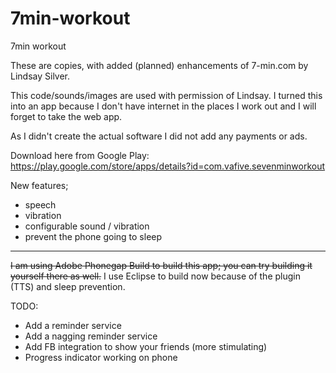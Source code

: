 7min-workout
============

7min workout

These are copies, with added (planned) enhancements of 7-min.com by Lindsay Silver. 

This code/sounds/images are used with permission of Lindsay. I turned this into an app because
I don't have internet in the places I work out and I will forget to take the web app.

As I didn't create the actual software I did not add any payments or ads. 

Download here from Google Play: https://play.google.com/store/apps/details?id=com.vafive.sevenminworkout

New features; 
- speech 
- vibration
- configurable sound / vibration
- prevent the phone going to sleep 

-----

~~I am using Adobe Phonegap Build to build this app; you can try building it  yourself there as well.~~
I use Eclipse to build now because of the plugin (TTS) and sleep prevention. 

TODO: 

- Add a reminder service 
- Add a nagging reminder service
- Add FB integration to show your friends (more stimulating) 
- Progress indicator working on phone

